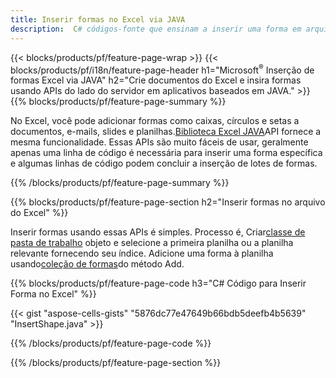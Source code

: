 ```yaml
---
title: Inserir formas no Excel via JAVA
description:  C# códigos-fonte que ensinam a inserir uma forma em arquivos do Excel Microsoft usando a biblioteca JAVA.
---
```

{{< blocks/products/pf/feature-page-wrap >}}
{{< blocks/products/pf/i18n/feature-page-header h1="Microsoft<sup>&reg;</sup> Inserção de formas Excel via JAVA" h2="Crie documentos do Excel e insira formas usando APIs do lado do servidor em aplicativos baseados em JAVA." >}}
{{% blocks/products/pf/feature-page-summary %}}

 No Excel, você pode adicionar formas como caixas, círculos e setas a documentos, e-mails, slides e planilhas.[Biblioteca Excel JAVA](https://releases.aspose.com/cells/java/)API fornece a mesma funcionalidade. Essas APIs são muito fáceis de usar, geralmente apenas uma linha de código é necessária para inserir uma forma específica e algumas linhas de código podem concluir a inserção de lotes de formas.

{{% /blocks/products/pf/feature-page-summary %}}

{{% blocks/products/pf/feature-page-section h2="Inserir formas no arquivo do Excel" %}}

 Inserir formas usando essas APIs é simples. Processo é, Criar[classe de pasta de trabalho](https://reference.aspose.com/cells/java/com.aspose.cells/workbook/) objeto e selecione a primeira planilha ou a planilha relevante fornecendo seu índice. Adicione uma forma à planilha usando[coleção de formas](https://reference.aspose.com/cells/java/com.aspose.cells/shapecollection/)do método Add.

{{% blocks/products/pf/feature-page-code h3="C# Código para Inserir Forma no Excel" %}}

{{< gist "aspose-cells-gists" "5876dc77e47649b66bdb5deefb4b5639" "InsertShape.java" >}}

{{% /blocks/products/pf/feature-page-code %}}

{{% /blocks/products/pf/feature-page-section %}}
